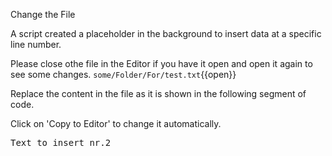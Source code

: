 Change the File

 
A script created a placeholder in the background to insert data at a specific line number.

Please close othe file in the Editor if you have it open 
and open it again to see some changes.
`some/Folder/For/test.txt`{{open}}




Replace the content in the file as it is shown in the following segment of code.


Click on 'Copy to Editor' to change it automatically.

<pre class="file" data-filename="some/Folder/For/test.txt" data-target="insert" data-marker="##PLACEHOLDER##">
Text to insert nr.2</pre>

